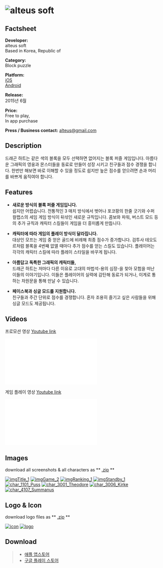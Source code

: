 # ![alteus soft](../../assets/images/headerDragonHeart.png)

## Factsheet

**Developer:**  
alteus soft  
Based in Korea, Republic of

**Category:**  
Block puzzle

**Platform:**  
[iOS][dnIos]  
[Android][dnAndroid]

**Release:**  
2015년 6월

**Price:**  
Free to play,  
In app purchase

**Press / Business contact:**
[alteus@gmail.com][contact]

## Description

드래곤 하트는 같은 색의 블록을 모두 선택하면 없어지는 블록 퍼즐 게임입니다.
아름다운 그래픽의 영웅과 몬스터들을 동료로 만들어 성장 시키고 친구들과 점수 경쟁을 합니다.
한번만 해보면 바로 이해할 수 있을 정도로 쉽지만 높은 점수를 얻으려면 손과 머리를 바쁘게 움직여야 합니다.

## Features

* **새로운 방식의 블록 퍼즐 게임입니다.**  
쉽지만 어렵습니다. 전통적인 3 매치 방식에서 벗어나 포코팡의 한줄 긋기와 수퍼 컬랩스의 세임 게임 방식이 뒤섞인 새로운 규칙입니다.
콤보와 파워, 버스트 모드 등의 추가 규칙과 캐릭터 스킬들이 게임을 더 흥미롭게 만듭니다.

* **캐릭터에 따라 게임의 플레이 방식이 달라집니다.**  
대상인 모프는 게임 중 얻은 골드에 비례해 최종 점수가 증가합니다.
검투사 테오도르처럼 블록을 4번째 없앨 때마다 추가 점수를 얻는 스킬도 있습니다.
플레이어는 각각의 캐릭터 스킬에 따라 플레이 스타일을 바꾸게 됩니다.

* **아름답고 독특한 그래픽의 캐릭터들,**  
드래곤 하트는 저마다 다른 이유로 고대의 마법석-용의 심장-을 찾아 모험을 떠난 이들의 이야기입니다.
이들은 플레이어의 실력에 감탄해 동료가 되거나, 이계로 통하는 차원문을 통해 만날 수 있습니다.

* **페이스북과 싱글 모드를 지원합니다.**  
친구들과 주간 단위로 점수를 경쟁합니다. 혼자 조용히 즐기고 싶은 사람들을 위해 싱글 모드도 제공됩니다.

## Videos

프로모션 영상 [Youtube link](https://www.youtube.com/watch?v=HSUTVksSGtI "Promotion Trailer on Youtube")  

<iframe src="//www.youtube.com/embed/HSUTVksSGtI" frameborder="0" allowfullscreen></iframe>

<br>

게임 플레이 영상 [Youtube link](https://www.youtube.com/watch?v=dHthM5vA0OE "Play video on Youtube")
<iframe src="//www.youtube.com/embed/dHthM5vA0OE" frameborder="0" allowfullscreen></iframe>

## Images

download all screenshots & all characters as ** [.zip](../../assets/images/images.zip "Images zip") **

[![imgTitle_1](../../assets/images/imgTitle_1.jpg)](../../assets/images/imgTitle_1.jpg "Title")
[![imgGame_2](../../assets/images/imgGame_2.jpg)](../../assets/images/imgGame_2.jpg "Game")
[![imgRanking_1](../../assets/images/imgRanking_1.jpg)](../../assets/images/imgRanking_1.jpg "Ranking")
[![imgStandby_1](../../assets/images/imgStandby_1.jpg)](../../assets/images/imgStandby_1.jpg "Standby")
[![char_1101_Puss](../../assets/images/char_1101_Puss.png)](../../assets/images/char_1101_Puss.png "Puss")
[![char_3001_Theodore](../../assets/images/char_3001_Theodore.png)](../../assets/images/char_3001_Theodore.png "Theodore")
[![char_3006_Kirke](../../assets/images/char_3006_Kirke.png)](../../assets/images/char_3006_Kirke.png "Kirke")
[![char_4107_Summanus](../../assets/images/char_4107_Summanus.png)](../../assets/images/char_4107_Summanus.png "Summanus")

## Logo & Icon

download logo files as ** [.zip](../../assets/images/logoDragonHeart.zip "Logo & Icon zip") **

[![icon](../../assets/images/iconDragonHeart.png)](../../assets/images/iconDragonHeart.png "Icon")
[![logo](../../assets/images/logoDragonHeart.png)](../../assets/images/logoDragonHeart.png "Logo")

## Download

> * [애플 앱스토어][dnIos]
> * [구글 플레이 스토어][dnAndroid]

<!--- =====================================================================  -->
<!--- Referenced links -->

[homepage]: http://companydomain.com "Company Name"

[contact]: mailto:alteus@gmail.com

[dnIos]: https://itunes.apple.com/app/id891176655
[dnAndroid]: https://play.google.com/store/apps/details?id=kr.alteus.DragonHeart

<!--- Social -->

[twitter]: https://twitter.com/companyname
[facebook]: https://facebook.com/companyname
[skype]: callto:companyskypename

<!--- Projects  -->

[Korean]: projects/DragonHeart_KR/
